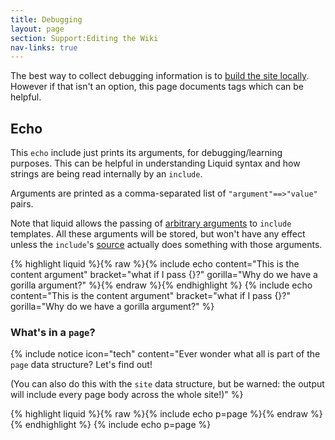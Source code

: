 ```yaml
---
title: Debugging
layout: page
section: Support:Editing the Wiki
nav-links: true
---
```


The best way to collect debugging information is to [build the site locally](/editing/advanced). However if that isn't an option, this page documents tags which can be helpful.

## Echo

This `echo` include just prints its arguments, for debugging/learning purposes. This can be helpful in understanding Liquid syntax and how strings are being read internally by an `include`.

Arguments are printed as a comma-separated list of `"argument"==>"value"` pairs.

Note that liquid allows the passing of [arbitrary arguments](https://jekyllrb.com/docs/includes/) to `include` templates. All these arguments will be stored, but won't have any effect unless the `include`'s [source](https://github.com/micro-manager/micro-manager.github.io/tree/main/_includes) actually does something with those arguments.

{% highlight liquid %}{% raw %}{% include echo content="This is the content argument" bracket="what if I pass {}?" gorilla="Why do we have a gorilla argument?" %}{% endraw %}{% endhighlight %}
{% include echo content="This is the content argument" bracket="what if I pass {}?" gorilla="Why do we have a gorilla argument?" %}

### What's in a `page`?

{% include notice icon="tech" content="Ever wonder what all is part of the `page` data structure? Let's find out!

(You can also do this with the `site` data structure, but be warned: the output will include every page body across the whole site!)" %}

{% highlight liquid %}{% raw %}{% include echo p=page %}{% endraw %}{% endhighlight %}
{% include echo p=page %}
